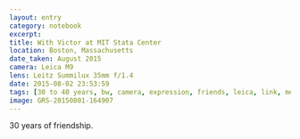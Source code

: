 ```yaml
--- 
layout: entry
category: notebook
excerpt:
title: With Victor at MIT Stata Center
location: Boston, Massachusetts
date_taken: August 2015
camera: Leica M9
lens: Leitz Summilux 35mm f/1.4
date: 2015-08-02 23:53:59
tags: [30 to 40 years, bw, camera, expression, friends, leica, link, men, mirror, photograph, photography, self-portrait, simon, victor, zelda]
image: GRS-20150801-164907
---
```


30 years of friendship.